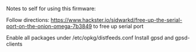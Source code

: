 Notes to self for using this firmware:

Follow directions: https://www.hackster.io/sidwarkd/free-up-the-serial-port-on-the-onion-omega-7b3849 to free up serial port

Enable all packages under /etc/opkg/distfeeds.conf
Install gpsd and gpsd-clients

